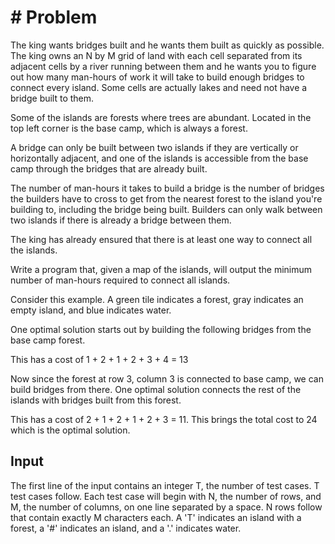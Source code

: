 # # Problem

The king wants bridges built and he wants them built as quickly as possible. The king owns an N by M grid of land with each cell separated from its adjacent cells by a river running between them and he wants you to figure out how many man-hours of work it will take to build enough bridges to connect every island. Some cells are actually lakes and need not have a bridge built to them.

Some of the islands are forests where trees are abundant. Located in the top left corner is the base camp, which is always a forest.

A bridge can only be built between two islands if they are vertically or horizontally adjacent, and one of the islands is accessible from the base camp through the bridges that are already built.

The number of man-hours it takes to build a bridge is the number of bridges the builders have to cross to get from the nearest forest to the island you're building to, including the bridge being built. Builders can only walk between two islands if there is already a bridge between them.

The king has already ensured that there is at least one way to connect all the islands.

Write a program that, given a map of the islands, will output the minimum number of man-hours required to connect all islands.

Consider this example. A green tile indicates a forest, gray indicates an empty island, and blue indicates water.

One optimal solution starts out by building the following bridges from the base camp forest.

This has a cost of 1 + 2 + 1 + 2 + 3 + 4 = 13

Now since the forest at row 3, column 3 is connected to base camp, we can build bridges from there. One optimal solution connects the rest of the islands with bridges built from this forest.

This has a cost of 2 + 1 + 2 + 1 + 2 + 3 = 11. This brings the total cost to 24 which is the optimal solution.

## Input

The first line of the input contains an integer T, the number of test cases. T test cases follow. Each test case will begin with N, the number of rows, and M, the number of columns, on one line separated by a space. N rows follow that contain exactly M characters each. A 'T' indicates an island with a forest, a '#' indicates an island, and a '.' indicates water.
